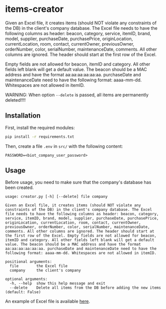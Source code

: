 # items-creator

Given an Excel file, it creates items (should NOT violate any constraints of the DB) in the client's company database. The Excel file needs to have the following columns as header: beacon, category,
service, itemID, brand, model, supplier, purchaseDate, purchasePrice, originLocation, currentLocation, room, contact, currentOwner, previousOwner, orderNumber, color, serialNumber, maintenanceDate,
comments. All other columns are ignored. The header should start at the first row of the Excel. 

Empty fields are not allowed for beacon, itemID and category. All other fields left blank will get a default
value. 
The beacon should be a MAC address and have the format aa:aa:aa:aa:aa:aa. purchaseDate and maintenanceDate need to have the following format: aaaa-mm-dd. Whitespaces are not allowed in itemID.

WARNING: When option `--delete` is passed, all items are permanently deleted!!!!

## Installation

First, install the required modules:

```bash
pip install -r requirements.txt
```

Then, create a file `.env` in `src/` with the following content:

```
PASSWORD=<biot_company_user_password>
```

## Usage

Before usage, you need to make sure that the company's database has been created.

```
usage: creator.py [-h] [--delete] file company

Given an Excel file, it creates items (should NOT violate any constraints of the DB) in the client's company database. The Excel file needs to have the following columns as header: beacon, category,
service, itemID, brand, model, supplier, purchaseDate, purchasePrice, originLocation, currentLocation, room, contact, currentOwner, previousOwner, orderNumber, color, serialNumber, maintenanceDate,
comments. All other columns are ignored. The header should start at the first row of the Excel. Empty fields are not allowed for beacon, itemID and category. All other fields left blank will get a default
value. The beacon should be a MAC address and have the format aa:aa:aa:aa:aa:aa. purchaseDate and maintenanceDate need to have the following format: aaaa-mm-dd. Whitespaces are not allowed in itemID.

positional arguments:
  file        the Excel file
  company     the client's company

optional arguments:
  -h, --help  show this help message and exit
  --delete    Delete all items from the DB before adding the new items (default: False)

```

An example of Excel file is available [here](examples/excel.xlsx).
